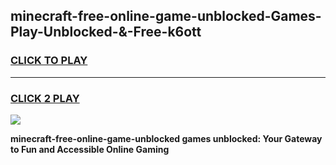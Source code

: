 
## minecraft-free-online-game-unblocked-Games-Play-Unblocked-&-Free-k6ott
<h3>
<a href="https://premium76.site?title=minecraft-free-online-game-unblocked&ref=24A">CLICK TO PLAY</a></h3>
<hr>

<h3>
<a href="https://premium76.site?title=minecraft-free-online-game-unblocked&ref=24A">CLICK 2 PLAY</a>
  
</h3>

<a href="https://premium76.site?title=minecraft-free-online-game-unblocked&ref=24A"><img src="https://clearcache.store/games.png"></a>


**minecraft-free-online-game-unblocked games unblocked: Your Gateway to Fun and Accessible Online Gaming**
